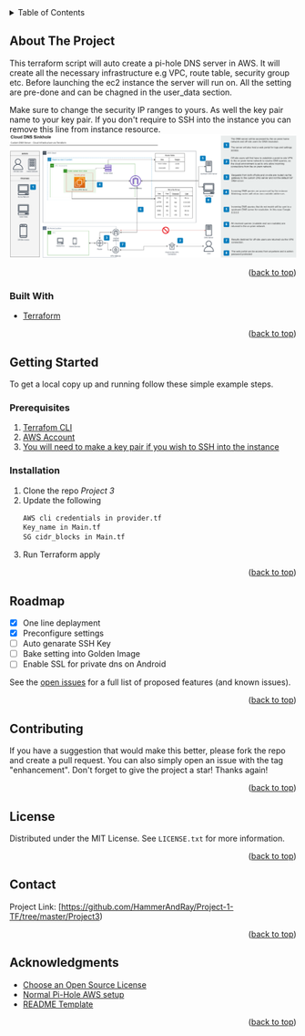 <!-- PROJECT SHIELDS -->
<!--
*** I'm using markdown "reference style" links for readability.
*** Reference links are enclosed in brackets [ ] instead of parentheses ( ).
*** See the bottom of this document for the declaration of the reference variables
*** for contributors-url, forks-url, etc. This is an optional, concise syntax you may use.
*** https://www.markdownguide.org/basic-syntax/#reference-style-links
-->



<!-- TABLE OF CONTENTS -->
<details>
  <summary>Table of Contents</summary>
  <ol>
    <li>
      <a href="#about-the-project">About The Project</a>
      <ul>
        <li><a href="#built-with">Built With</a></li>
      </ul>
    </li>
    <li>
      <a href="#getting-started">Getting Started</a>
      <ul>
        <li><a href="#prerequisites">Prerequisites</a></li>
        <li><a href="#installation">Installation</a></li>
      </ul>
    </li>
    <li><a href="#roadmap">Roadmap</a></li>
    <li><a href="#contributing">Contributing</a></li>
    <li><a href="#license">License</a></li>
    <li><a href="#contact">Contact</a></li>
    <li><a href="#acknowledgments">Acknowledgments</a></li>
  </ol>
</details>



<!-- ABOUT THE PROJECT -->
## About The Project

This terraform script will auto create a pi-hole DNS server in AWS. It will create all the necessary infrastructure e.g VPC, route table, security group etc. Before launching the ec2 instance the server will run on. All the setting are pre-done and can be chagned in the user_data section.

Make sure to change the security IP ranges to yours. As well the key pair name to your key pair. If you don't require to SSH into the instance you can remove this line from instance resource.
![alt text](Img/DNS-Sink.png)
<p align="right">(<a href="#top">back to top</a>)</p>



### Built With

* [Terraform](https://www.terraform.io/)

<p align="right">(<a href="#top">back to top</a>)</p>



<!-- GETTING STARTED -->
## Getting Started

To get a local copy up and running follow these simple example steps.

### Prerequisites

1. [Terrafom CLI](https://www.terraform.io/downloads)
2. [AWS Account](https://aws.amazon.com/)
3. [You will need to make a key pair if you wish to SSH into the instance](https://docs.aws.amazon.com/AWSEC2/latest/UserGuide/ec2-key-pairs.html#having-ec2-create-your-key-pair)
  
### Installation

1. Clone the repo *Project 3*
2. Update the following
   ```sh
   AWS cli credentials in provider.tf
   Key_name in Main.tf
   SG cidr_blocks in Main.tf   
   ```
3. Run Terraform apply

<p align="right">(<a href="#top">back to top</a>)</p>


<!-- ROADMAP -->
## Roadmap

- [x] One line deplayment
- [x] Preconfigure settings
- [ ] Auto genarate SSH Key
- [ ] Bake setting into Golden Image
- [ ] Enable SSL for private dns on Android

See the [open issues](https://github.com/othneildrew/Best-README-Template/issues) for a full list of proposed features (and known issues).

<p align="right">(<a href="#top">back to top</a>)</p>



<!-- CONTRIBUTING -->
## Contributing

If you have a suggestion that would make this better, please fork the repo and create a pull request. You can also simply open an issue with the tag "enhancement".
Don't forget to give the project a star! Thanks again!

<p align="right">(<a href="#top">back to top</a>)</p>



<!-- LICENSE -->
## License

Distributed under the MIT License. See `LICENSE.txt` for more information.

<p align="right">(<a href="#top">back to top</a>)</p>



<!-- CONTACT -->
## Contact

Project Link: [https://github.com/HammerAndRay/Project-1-TF/tree/master/Project3)

<p align="right">(<a href="#top">back to top</a>)</p>



<!-- ACKNOWLEDGMENTS -->
## Acknowledgments

* [Choose an Open Source License](https://choosealicense.com)
* [Normal Pi-Hole AWS setup](https://medium.com/@dion315/setting-up-a-free-pi-hole-on-aws-c24511888973#:~:text=A%20Pi%2DHole%20is%20a,way%20it%20works%20is%20simple.)
* [README Template](https://github.com/othneildrew/Best-README-Template)

<p align="right">(<a href="#top">back to top</a>)</p>



<!-- MARKDOWN LINKS & IMAGES -->
<!-- https://www.markdownguide.org/basic-syntax/#reference-style-links -->
